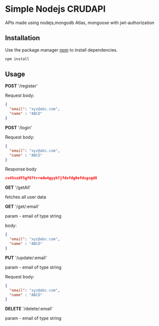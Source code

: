 # Simple Nodejs CRUDAPI

APIs made using nodejs,mongodb Atlas, mongoose with jwt-authorization

## Installation

Use the package manager [npm](https://www.npmjs.com/get-npm) to install dependencies.

```bash
npm install
```

## Usage
**POST** '/register'

Request body:
```json
{
  "email": "xyz@abc.com",
  "name" : "ABCD"
}
```

**POST** '/login'

Request body:
```json
{
  "email": "xyz@abc.com",
  "name" : "ABCD"
}
```
Response body
```json
cv45szdf5gf67trredw4gyyh7jfdsfdg8efdsgsgd8
```

**GET** '/getAll'

fetches all user data

**GET** '/get/:email'

param - email of type string

body:
```json
{
  "email": "xyz@abc.com",
  "name" : "ABCD"
}
```

**PUT** '/update/:email'

param - email of type string

Request body:
```json
{
  "email": "xyz@abc.com",
  "name" : "ABCD"
}
```

**DELETE** '/delete/:email'

param - email of type string
